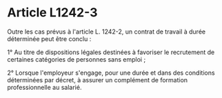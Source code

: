 # Article L1242-3

Outre les cas prévus à l'article L. 1242-2, un contrat de travail à durée déterminée peut être conclu :

1° Au titre de dispositions légales destinées à favoriser le recrutement de certaines catégories de personnes sans emploi ;

2° Lorsque l'employeur s'engage, pour une durée et dans des conditions déterminées par décret, à assurer un complément de formation professionnelle au salarié.